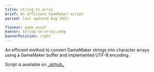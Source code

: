 ```yaml
---
title: string_to_array
brief: An efficient GameMaker script
period: last updated Aug 2023

flavour: game asset
banner: string-to-array.webp
bannerPosition: right
---
```


An efficient method to convert GameMaker strings into character arrays using a GameMaker buffer and implemented UTF-8 encoding.

Script is available on [\_github\_](https://github.com/danielpancake/string_to_array)
